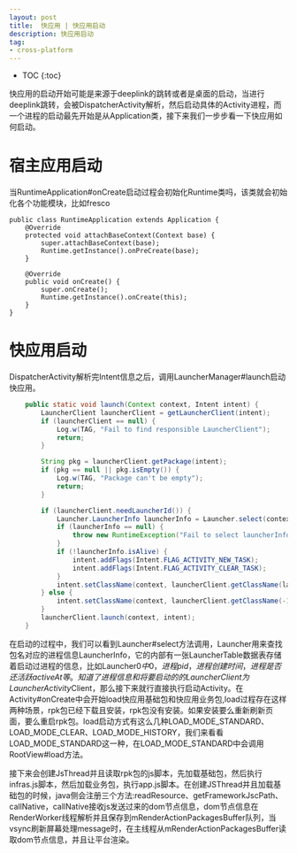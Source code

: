 ```yaml
---
layout: post
title:  快应用 | 快应用启动
description: 快应用启动
tag:
- cross-platform
---
```

* TOC
{:toc}

快应用的启动开始可能是来源于deeplink的跳转或者是桌面的启动，当进行deeplink跳转，会被DispatcherActivity解析，然后启动具体的Activity进程，而一个进程的启动最先开始是从Application类，接下来我们一步步看一下快应用如何启动。

# 宿主应用启动

当RuntimeApplication#onCreate启动过程会初始化Runtime类吗，该类就会初始化各个功能模块，比如fresco
```
public class RuntimeApplication extends Application {
    @Override
    protected void attachBaseContext(Context base) {
        super.attachBaseContext(base);
        Runtime.getInstance().onPreCreate(base);
    }

    @Override
    public void onCreate() {
        super.onCreate();
        Runtime.getInstance().onCreate(this);
    }
}
```

# 快应用启动
DispatcherActivity解析完Intent信息之后，调用LauncherManager#launch启动快应用。

```java
    public static void launch(Context context, Intent intent) {
        LauncherClient launcherClient = getLauncherClient(intent);
        if (launcherClient == null) {
            Log.w(TAG, "Fail to find responsible LauncherClient");
            return;
        }

        String pkg = launcherClient.getPackage(intent);
        if (pkg == null || pkg.isEmpty()) {
            Log.w(TAG, "Package can't be empty");
            return;
        }

        if (launcherClient.needLauncherId()) {
            Launcher.LauncherInfo launcherInfo = Launcher.select(context, pkg);
            if (launcherInfo == null) {
                throw new RuntimeException("Fail to select launcherInfo");
            }
            if (!launcherInfo.isAlive) {
                intent.addFlags(Intent.FLAG_ACTIVITY_NEW_TASK);
                intent.addFlags(Intent.FLAG_ACTIVITY_CLEAR_TASK);
            }
            intent.setClassName(context, launcherClient.getClassName(launcherInfo.id));
        } else {
            intent.setClassName(context, launcherClient.getClassName(-1));
        }
        launcherClient.launch(context, intent);
    }
```
在启动的过程中，我们可以看到Launcher#select方法调用，Launcher用来查找包名对应的进程信息LauncherInfo，它的内部有一张LauncherTable数据表存储着启动过进程的信息，比如Launcher$0 中0，进程pid，进程创建时间，进程是否还活跃activeAt等。知道了进程信息和将要启动的的LauncherClient为LauncherActivity$Client，那么接下来就行直接执行启动Activity。在Activity#onCreate中会开始load快应用基础包和快应用业务包,load过程存在这样两种场景，rpk包已经下载且安装，rpk包没有安装。如果安装要么重新刷新页面，要么重启rpk包。load启动方式有这么几种LOAD_MODE_STANDARD、LOAD_MODE_CLEAR、LOAD_MODE_HISTORY，我们来看看LOAD_MODE_STANDARD这一种，在LOAD_MODE_STANDARD中会调用RootView#load方法。

接下来会创建JsThread并且读取rpk包的js脚本，先加载基础包，然后执行infras.js脚本，然后加载业务包，执行app.js脚本。在创建JSThread并且加载基础包的时候，java侧会注册三个方法:readResource、getFrameworkJscPath、callNative，callNative接收js发送过来的dom节点信息，dom节点信息在RenderWorker线程解析并且保存到mRenderActionPackagesBuffer队列，当vsync刷新屏幕处理message时，在主线程从mRenderActionPackagesBuffer读取dom节点信息，并且让平台渲染。
